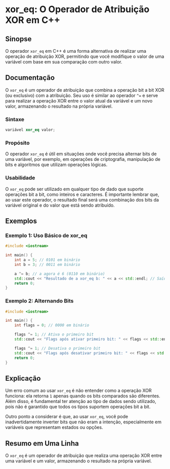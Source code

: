<!--
Meta Description: # xor_eq: O Operador de Atribuição XOR em C++ ## Sinopse O operador `xor_eq` em C++ é uma forma alternativa de realizar uma operação de atribuição XOR...
Meta Keywords: xor_eq, que, bit, uma, variável
-->

# xor_eq: O Operador de Atribuição XOR em C++

## Sinopse
O operador `xor_eq` em C++ é uma forma alternativa de realizar uma operação de atribuição XOR, permitindo que você modifique o valor de uma variável com base em sua comparação com outro valor.

## Documentação
O `xor_eq` é um operador de atribuição que combina a operação bit a bit XOR (ou exclusivo) com a atribuição. Seu uso é similar ao operador `^=` e serve para realizar a operação XOR entre o valor atual da variável e um novo valor, armazenando o resultado na própria variável.

### Sintaxe
```cpp
variável xor_eq valor;
```

### Propósito
O operador `xor_eq` é útil em situações onde você precisa alternar bits de uma variável, por exemplo, em operações de criptografia, manipulação de bits e algoritmos que utilizam operações lógicas.

### Usabilidade
O `xor_eq` pode ser utilizado em qualquer tipo de dado que suporte operações bit a bit, como inteiros e caracteres. É importante lembrar que, ao usar este operador, o resultado final será uma combinação dos bits da variável original e do valor que está sendo atribuído.

## Exemplos
### Exemplo 1: Uso Básico de xor_eq
```cpp
#include <iostream>

int main() {
    int a = 5; // 0101 em binário
    int b = 3; // 0011 em binário

    a ^= b; // a agora é 6 (0110 em binário)
    std::cout << "Resultado de a xor_eq b: " << a << std::endl; // Saída: 6
    return 0;
}
```

### Exemplo 2: Alternando Bits
```cpp
#include <iostream>

int main() {
    int flags = 0; // 0000 em binário

    flags ^= 1; // Ativa o primeiro bit
    std::cout << "Flags após ativar primeiro bit: " << flags << std::endl; // Saída: 1

    flags ^= 1; // Desativa o primeiro bit
    std::cout << "Flags após desativar primeiro bit: " << flags << std::endl; // Saída: 0
    return 0;
}
```

## Explicação
Um erro comum ao usar `xor_eq` é não entender como a operação XOR funciona: ela retorna `1` apenas quando os bits comparados são diferentes. Além disso, é fundamental ter atenção ao tipo de dados sendo utilizado, pois não é garantido que todos os tipos suportem operações bit a bit.

Outro ponto a considerar é que, ao usar `xor_eq`, você pode inadvertidamente inverter bits que não eram a intenção, especialmente em variáveis que representam estados ou opções. 

## Resumo em Uma Linha
O `xor_eq` é um operador de atribuição que realiza uma operação XOR entre uma variável e um valor, armazenando o resultado na própria variável.